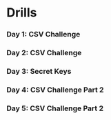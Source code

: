 # Drills

### Day 1: CSV Challenge
### Day 2: CSV Challenge
### Day 3: Secret Keys
### Day 4: CSV Challenge Part 2
### Day 5: CSV Challenge Part 2
